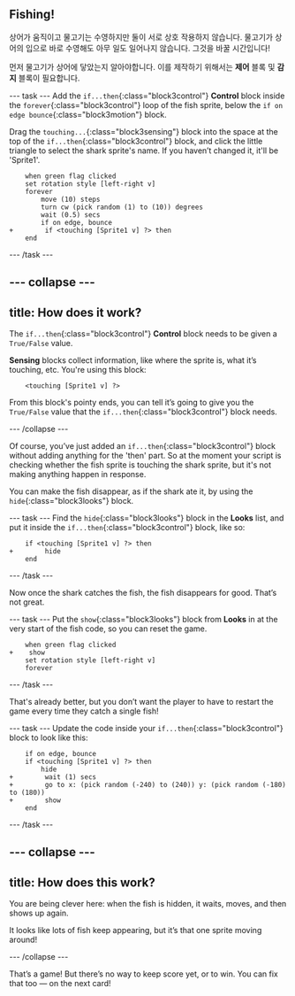 ## Fishing!

상어가 움직이고 물고기는 수영하지만 둘이 서로 상호 작용하지 않습니다. 물고기가 상어의 입으로 바로 수영해도 아무 일도 일어나지 않습니다. 그것을 바꿀 시간입니다!

먼저 물고기가 상어에 닿았는지 알아야합니다. 이를 제작하기 위해서는 **제어** 블록 및 **감지** 블록이 필요합니다.

\--- task \--- Add the `if...then`{:class="block3control"} **Control** block inside the `forever`{:class="block3control"} loop of the fish sprite, below the `if on edge bounce`{:class="block3motion"} block.

Drag the `touching...`{:class="block3sensing"} block into the space at the top of the `if...then`{:class="block3control"} block, and click the little triangle to select the shark sprite's name. If you haven’t changed it, it'll be 'Sprite1'.

```blocks3
    when green flag clicked
    set rotation style [left-right v]
    forever 
        move (10) steps
        turn cw (pick random (1) to (10)) degrees
        wait (0.5) secs
        if on edge, bounce
+        if <touching [Sprite1 v] ?> then
    end
```

\--- /task \---

## \--- collapse \---

## title: How does it work?

The `if...then`{:class="block3control"} **Control** block needs to be given a `True/False` value.

**Sensing** blocks collect information, like where the sprite is, what it’s touching, etc. You're using this block:

```blocks3
    <touching [Sprite1 v] ?>
```

From this block's pointy ends, you can tell it’s going to give you the `True/False` value that the `if...then`{:class="block3control"} block needs.

\--- /collapse \---

Of course, you’ve just added an `if...then`{:class="block3control"} block without adding anything for the 'then' part. So at the moment your script is checking whether the fish sprite is touching the shark sprite, but it's not making anything happen in response.

You can make the fish disappear, as if the shark ate it, by using the `hide`{:class="block3looks"} block.

\--- task \--- Find the `hide`{:class="block3looks"} block in the **Looks** list, and put it inside the `if...then`{:class="block3control"} block, like so:

```blocks3
    if <touching [Sprite1 v] ?> then
+        hide
    end
```

\--- /task \---

Now once the shark catches the fish, the fish disappears for good. That’s not great.

\--- task \--- Put the `show`{:class="block3looks"} block from **Looks** in at the very start of the fish code, so you can reset the game.

```blocks3
    when green flag clicked
+    show
    set rotation style [left-right v]
    forever
```

\--- /task \---

That's already better, but you don’t want the player to have to restart the game every time they catch a single fish!

\--- task \--- Update the code inside your `if...then`{:class="block3control"} block to look like this:

```blocks3
    if on edge, bounce
    if <touching [Sprite1 v] ?> then
        hide
+        wait (1) secs
+        go to x: (pick random (-240) to (240)) y: (pick random (-180) to (180))
+        show
    end
```

\--- /task \---

## \--- collapse \---

## title: How does this work?

You are being clever here: when the fish is hidden, it waits, moves, and then shows up again.

It looks like lots of fish keep appearing, but it’s that one sprite moving around!

\--- /collapse \---

That’s a game! But there’s no way to keep score yet, or to win. You can fix that too — on the next card!